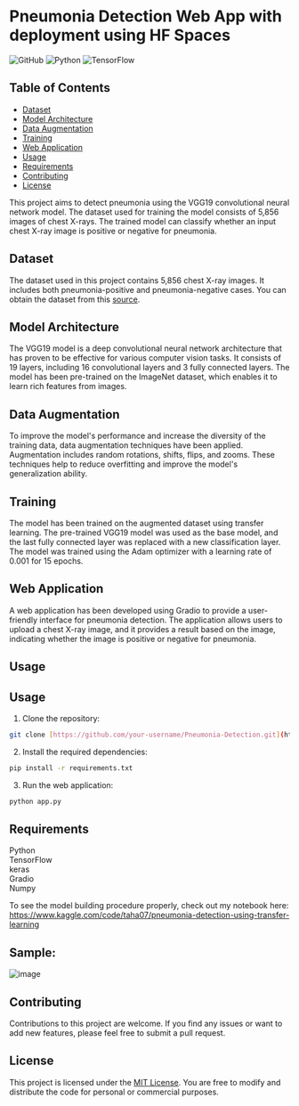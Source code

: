 
# Pneumonia Detection Web App with deployment using HF Spaces

![GitHub](https://img.shields.io/github/license/Taha533/Pneumonia-Detection-WebApp-and-deployment-using-HF-Spaces)
![Python](https://img.shields.io/badge/python-v3.8-blue)
![TensorFlow](https://img.shields.io/badge/tensorflow-v2.5.0-orange)

## Table of Contents
- [Dataset](#dataset)
- [Model Architecture](#model-architecture)
- [Data Augmentation](#data-augmentation)
- [Training](#training)
- [Web Application](#web-application)
- [Usage](#usage)
- [Requirements](#requirements)
- [Contributing](#contributing)
- [License](#license)

This project aims to detect pneumonia using the VGG19 convolutional neural network model. The dataset used for training the model consists of 5,856 images of chest X-rays. The trained model can classify whether an input chest X-ray image is positive or negative for pneumonia.

## Dataset
The dataset used in this project contains 5,856 chest X-ray images. It includes both pneumonia-positive and pneumonia-negative cases. You can obtain the dataset from this [source](https://www.kaggle.com/datasets/paultimothymooney/chest-xray-pneumonia).

## Model Architecture
The VGG19 model is a deep convolutional neural network architecture that has proven to be effective for various computer vision tasks. It consists of 19 layers, including 16 convolutional layers and 3 fully connected layers. The model has been pre-trained on the ImageNet dataset, which enables it to learn rich features from images.

## Data Augmentation
To improve the model's performance and increase the diversity of the training data, data augmentation techniques have been applied. Augmentation includes random rotations, shifts, flips, and zooms. These techniques help to reduce overfitting and improve the model's generalization ability.

## Training
The model has been trained on the augmented dataset using transfer learning. The pre-trained VGG19 model was used as the base model, and the last fully connected layer was replaced with a new classification layer. The model was trained using the Adam optimizer with a learning rate of 0.001 for 15 epochs.

## Web Application
A web application has been developed using Gradio to provide a user-friendly interface for pneumonia detection. The application allows users to upload a chest X-ray image, and it provides a result based on the image, indicating whether the image is positive or negative for pneumonia.



## Usage




## Usage

1. Clone the repository:

```bash
git clone [https://github.com/your-username/Pneumonia-Detection.git](https://github.com/Taha533/Pneumonia-Detection-WebApp-and-deployment-using-HF-Spaces.git)
```
2. Install the required dependencies:

```bash
pip install -r requirements.txt
```
3. Run the web application:

```bash
python app.py
```

## Requirements

Python\
TensorFlow\
keras\
Gradio\
Numpy

To see the model building procedure properly, check out my notebook here: https://www.kaggle.com/code/taha07/pneumonia-detection-using-transfer-learning

## Sample:
![image](https://user-images.githubusercontent.com/64063436/206949412-ec23d84d-56da-4900-bcbb-11d3b63f05f9.png)

## Contributing
Contributions to this project are welcome. If you find any issues or want to add new features, please feel free to submit a pull request.

## License
This project is licensed under the [MIT License](https://github.com/Taha533/Pneumonia-Detection-WebApp-and-deployment-using-HF-Spaces/blob/main/LICENSE). You are free to modify and distribute the code for personal or commercial purposes.
   


